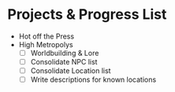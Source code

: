 # Projects & Progress List

- Hot off the Press
- High Metropolys
  - [ ] Worldbuilding & Lore
  - [ ] Consolidate NPC list
  - [ ] Consolidate Location list
  - [ ] Write descriptions for known locations
